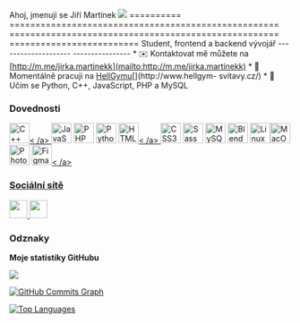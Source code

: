 Ahoj, jmenuji se Jiří Martínek ![](https://user-images.githubusercontent.com/18350557/176309783-0785949b-9127-417c-8b55-ab5a4333674e.gif) ========== ==================================================== ==================================================== ========================= Student, frontend a backend vývojář -------------------- ---------------- * ✉️ Kontaktovat mě můžete na [http://m.me/jirka.martinekk](mailto:http://m.me/jirka.martinekk) [](mailto:http://m.me/jirka.martinekk) * 🚀 Momentálně pracuji na [HellGymu](http://www.hellgym-svitavy.cz/)[](http://www.hellgym- svitavy.cz/) * 🧠 Učím se Python, C++, JavaScript, PHP a MySQL

### Dovednosti


<p align="left">
<a href="https://docs.microsoft.com/en-us/cpp/?view=msvc-170" target="_blank" rel="noreferrer"><img src ="https://raw.githubusercontent.com/danielcranney/readme-generator/main/public/icons/skills/cplusplus-colored.svg" width="36" height="36" alt="C++" />< /a> <a href="https://developer.mozilla.org/en-US/docs/Web/JavaScript" target="_blank" rel="noreferrer"><img src="https://raw. githubusercontent.com/danielcranney/readme-generator/main/public/icons/skills/javascript-colored.svg" width="36" height="36" alt="JavaScript" /></a> <a href=" https://www.php.net/" target="_blank" rel="noreferrer"><img src="https://raw.githubusercontent.com/danielcranney/readme-generator/main/public/icons/skills /php-colored.svg" width="36" height="36" alt="PHP" /></a> <a href="https://www.python.org/" target="_blank" rel ="noreferrer"><img src="https://raw.githubusercontent.com/danielcranney/readme-generator/main/public/icons/skills/python-colored.svg" width="36" height="36" alt="Python" /></a> <a href="https://developer.mozilla.org/en-US/docs/Glossary/HTML5" target="_blank" rel="noreferrer"><img src ="https://raw.githubusercontent.com/danielcranney/readme-generator/main/public/icons/skills/html5-colored.svg" width="36" height="36" alt="HTML5" />< /a> <a href="https://www.w3.org/TR/CSS/#css" target="_blank" rel="noreferrer"><img src="https://raw.githubusercontent.com /danielcranney/readme-generator/main/public/icons/skills/css3-colored.svg" width="36" height="36" alt="CSS3" /></a> <a href="https:/ /sass-lang.com/" target="_blank" rel="noreferrer"><img src="https://raw.githubusercontent.com/danielcranney/readme-generator/main/public/icons/skills/sass- colored.svg" width="36" height="36" alt="Sass" /></a> <a href="https://www.mysql.com/" target="_blank" rel="noreferrer "><img src="https://raw.githubusercontent.com/danielcranney/readme-generator/main/public/icons/skills/mysql-colored.svg" width="36" height="36" alt=" MySQL" /></a> <a href="https://store.arduino.cc/?gclid=Cj0KCQjw2eilBhCCARIsAG0Pf8uueBifykWcsSS4LPESeGQfxGVKJYnzV7bz471XfknQJy_1VINVEAL"relgre="sark"sr"s https://raw.githubusercontent.com/danielcranney/readme-generator/main/public/icons/skills/arduino-colored.svg" width="36" height="36" alt="Arduino" /></a> <a href=" https://www.blender.org/" target="_blank" rel="noreferrer"><img src="https://raw.githubusercontent.com/danielcranney/readme-generator/main/public/icons/skills /blender-colored.svg" width="36" height="36" alt="Blender" /></a> <a href="https://www.linux.org" target="_blank" rel= "noreferrer"><img src="https://raw.githubusercontent.com/danielcranney/readme-generator/main/public/icons/skills/linux-colored.svg" width="36" height="36" alt ="Linux" /></a><a href="https://apple.com" target="_blank" rel="noreferrer"><img src="https://raw.githubusercontent.com/danielcranney/readme-generator/main/public/icons /skills/macos-colored.svg" width="36" height="36" alt="MacOS" /></a> <a href="https://www.adobe.com/uk/products/photoshop .html" target="_blank" rel="noreferrer"><img src="https://raw.githubusercontent.com/danielcranney/readme-generator/main/public/icons/skills/photoshop-colored.svg" šířka ="36" height="36" alt="Photoshop" /></a> <a href="https://www.figma.com/" target="_blank" rel="noreferrer"><img src ="https://raw.githubusercontent.com/danielcranney/readme-generator/main/public/icons/skills/figma-colored.svg" width="36" height="36" alt="Figma" />< /a>
</p>


### Sociální sítě

<p align="left"> <a href="https://discord.com/users/gentlemangeorgee" target="_blank" rel="noreferrer"> <picture> <source media="(prefers -color-scheme: dark)" srcset="undefined" /> <source media="(prefers-color-scheme: light)" srcset="https://raw.githubusercontent.com/danielcranney/readme-generator/main /public/icons/socials/discord.svg" /> <img src="https://raw.githubusercontent.com/danielcranney/readme-generator/main/public/icons/socials/discord.svg" width="32 " height="32" /> </picture> </a> <a href="https://www.github.com/jirkamartinekk" target="_blank" rel="noreferrer"> <picture> <zdrojové médium ="(prefers-color-scheme: dark)" srcset="https://raw.githubusercontent.com/danielcranney/readme-generator/main/public/icons/socials/github-dark.svg" /> <zdrojové médium ="(prefers-color-scheme: light)" srcset="https://raw.githubusercontent.com/danielcranney/readme-generator/main/public/icons/socials/github.svg" /> <img src=" https://raw.githubusercontent.com/danielcranney/readme-generator/main/public/icons/socials/github.svg" width="32" height="32" /> </picture> </a> </ p>

### Odznaky

<b>Moje statistiky GitHubu</b>

<a href="http://www.github.com/jirkamartinekk"><img src="https://github-readme-streak-stats.herokuapp.com/?user=jirkamartinekk&stroke=ffffff&background=1c1917&ring=0891b2&fire=0891b2&currStreakNum=ffffff&currStreakLabel=0891b2&sideNums=ffffff&sideLabels=ffffff&dates=ffffff&hide_border=true" /></a>

<a href="http://www.github.com/jirkamartinekk"><img src="https://github-readme-activity-graph.cyclic.app/graph?username=jirkamartinekk&bg_color=1c1917&color=ffffff&line=0891b2&point=ffffff&area_color=1c1917&area=true&hide_border=true&custom_title=GitHub%20Commits%20Graph" alt="GitHub Commits Graph" /></a>

<a href="https://github.com/jirkamartinekk" align="left"><img src="https://github-readme-stats.vercel.app/api/top-langs/?username=jirkamartinekk&langs_count=10&title_color=0891b2&text_color=ffffff&icon_color=0891b2&bg_color=1c1917&hide_border=true&locale=en&custom_title=Top%20%Languages" alt="Top Languages" /></a>